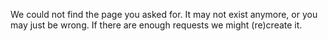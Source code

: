 We could not find the page you asked for. It may not exist anymore, or you may just be wrong. If there are enough requests we might (re)create it.